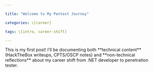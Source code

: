 ```yaml
---

title: "Welcome to My Pentest Journey"

categories: \[career]

tags: \[intro, career-shift]

---
```




This is my first post! I’ll be documenting both \*\*technical content\*\* (HackTheBox writeups, CPTS/OSCP notes) and \*\*non-technical reflections\*\* about my career shift from .NET developer to penetration tester.



